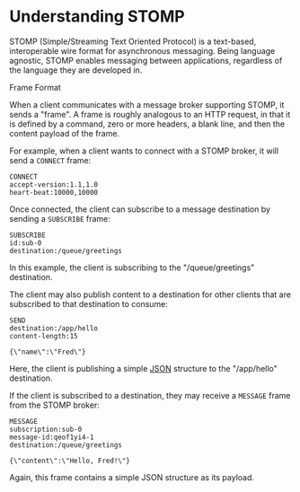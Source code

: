 # Understanding STOMP

STOMP (Simple/Streaming Text Oriented Protocol) is a text-based, interoperable wire format for asynchronous messaging. Being language agnostic, STOMP enables messaging between applications, regardless of the language they are developed in.

Frame Format

When a client communicates with a message broker supporting STOMP, it sends a "frame". A frame is roughly analogous to an HTTP request, in that it is defined by a command, zero or more headers, a blank line, and then the content payload of the frame.

For example, when a client wants to connect with a STOMP broker, it will send a `CONNECT` frame:

```
CONNECT
accept-version:1.1,1.0
heart-beat:10000,10000
```

Once connected, the client can subscribe to a message destination by sending a `SUBSCRIBE` frame:

```
SUBSCRIBE
id:sub-0
destination:/queue/greetings
```

In this example, the client is subscribing to the "/queue/greetings" destination.

The client may also publish content to a destination for other clients that are subscribed to that destination to consume:

```
SEND
destination:/app/hello
content-length:15

{\"name\":\"Fred\"}
```

Here, the client is publishing a simple [JSON][u-json] structure to the "/app/hello" destination.

If the client is subscribed to a destination, they may receive a `MESSAGE` frame from the STOMP broker:

```
MESSAGE
subscription:sub-0
message-id:qeof1yi4-1
destination:/queue/greetings

{\"content\":\"Hello, Fred!\"}
```

Again, this frame contains a simple JSON structure as its payload.



[u-json]: /understanding/json
